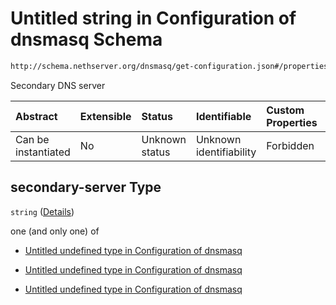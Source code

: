 # Untitled string in Configuration of dnsmasq Schema

```txt
http://schema.nethserver.org/dnsmasq/get-configuration.json#/properties/dns-server/properties/secondary-server
```

Secondary DNS server

| Abstract            | Extensible | Status         | Identifiable            | Custom Properties | Additional Properties | Access Restrictions | Defined In                                                                        |
| :------------------ | :--------- | :------------- | :---------------------- | :---------------- | :-------------------- | :------------------ | :-------------------------------------------------------------------------------- |
| Can be instantiated | No         | Unknown status | Unknown identifiability | Forbidden         | Allowed               | none                | [get-configuration.json\*](dnsmasq/get-configuration.json "open original schema") |

## secondary-server Type

`string` ([Details](get-configuration-properties-dns-server-properties-secondary-server.md))

one (and only one) of

*   [Untitled undefined type in Configuration of dnsmasq](get-configuration-properties-dns-server-properties-secondary-server-oneof-0.md "check type definition")

*   [Untitled undefined type in Configuration of dnsmasq](get-configuration-properties-dns-server-properties-secondary-server-oneof-1.md "check type definition")

*   [Untitled undefined type in Configuration of dnsmasq](get-configuration-properties-dns-server-properties-secondary-server-oneof-2.md "check type definition")
